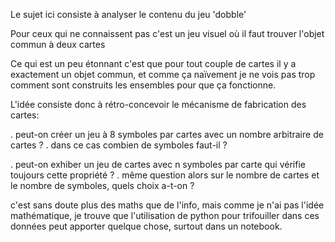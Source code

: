 
Le sujet ici consiste à analyser le contenu du jeu 'dobble'

Pour ceux qui ne connaissent pas c'est un jeu visuel où il faut trouver l'objet commun à deux cartes

Ce qui est un peu étonnant c'est que pour tout couple de cartes il y a exactement un objet commun, et comme ça naïvement je ne vois pas trop comment sont construits les ensembles pour que ça fonctionne.

L'idée consiste donc à rétro-concevoir le mécanisme de fabrication des cartes:

. peut-on créer un jeu à 8 symboles par cartes avec un nombre arbitraire de cartes ?
. dans ce cas combien de symboles faut-il ?

. peut-on exhiber un jeu de cartes avec n symboles par carte qui vérifie toujours cette propriété ? 
. même question alors sur le nombre de cartes et le nombre de symboles, quels choix a-t-on ?

c'est sans doute plus des maths que de l'info, mais comme je n'ai pas l'idée mathématique, je trouve que l'utilisation de python pour trifouiller dans ces données peut apporter quelque chose, surtout dans un notebook.

